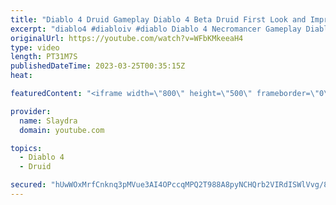 ```yaml
---
title: "Diablo 4 Druid Gameplay Diablo 4 Beta Druid First Look and Impressions"
excerpt: "diablo4 #diabloiv #diablo Diablo 4 Necromancer Gameplay Diablo 4 Beta Necro First Look and Impressions More Diablo 4 ..."
originalUrl: https://youtube.com/watch?v=WFbKMkeeaH4
type: video
length: PT31M7S
publishedDateTime: 2023-03-25T00:35:15Z
heat: 

featuredContent: "<iframe width=\"800\" height=\"500\" frameborder=\"0\" src=\"https://www.youtube.com/embed/WFbKMkeeaH4\" allow=\"accelerometer; autoplay; encrypted-media; gyroscope; picture-in-picture\" allowfullscreen></iframe>"

provider:
  name: Slaydra
  domain: youtube.com

topics:
  - Diablo 4
  - Druid

secured: "hUwWOxMrfCnknq3pMVue3AI4OPccqMPQ2T988A8pyNCHQrb2VIRdISWlVvg/8kxCpUOyNzomQqkWHj7/EblqeY468K6sFakvaSr2h52PklHzIE1gM9NymhmCbJPNpQ1pB80le8txWpT5GLk1s/MlSKpHEChlvuFCCA5qCLmLLu7ukXKrncbJAJhQxMqGAQuZ7CFLhAniPFK6/Ia2rxjxrWT3wfsh3w7vfk1aSz5DjzqCHpn+TFHHIUcdelg3nM6IeLeqnU8BUVcJpyp+jpSew4Pktp3cwev5mKE1CM13h6Y/hhpyoPrEDa88x6fFPQ++w5yRyn7Kbrlg+MvHBoahyaM3rF8BwwvG5hDmWho2FskTbXIjWmweY1BmE3Vp+/QHPeLP+Iuut0QrOIsYo40MTxogjL8/+4wKpeD9XOJ/tw0=;MsOv4aUL2lH4xiweB199Xg=="
---
```



